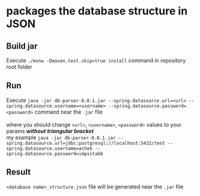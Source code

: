 #  packages the database structure in JSON

## Build jar
Execute `./mvnw -Dmaven.test.skip=true install` command in repository root folder

## Run
Execute `java -jar db-parser-0.0.1.jar --spring.datasource.url=<url> --spring.datasource.username=<username> --spring.datasource.password=<password>` command near the `.jar` file
<br /><br />where you should change `<url>`, `<username>`, `<password>` values to your params ***without triangular bracket***
<br />my example `java -jar db-parser-0.0.1.jar --spring.datasource.url=jdbc:postgresql://localhost:5432/test --spring.datasource.username=achek --spring.datasource.password=impsstabb`

## Result
`<database name>_structure.json` file will be generated near the `.jar` file
